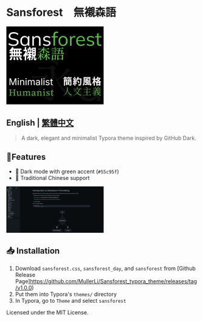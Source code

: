# Sansforest　無襯森語
<img src="./thumbnail.png" alt="thumbnail" style="zoom:25%;" />

## English | [繁體中文](README_TC.md)

> A dark, elegant and minimalist Typora theme inspired by GitHub Dark.

## 📧Features

- 🖤 Dark mode with green accent (`#55c95f`)
- 🧠 Traditional Chinese support
<img src="./Preview/preview.png" alt="Preview" style="zoom:25%;" />

## 📥 Installation

1. Download `sansforest.css`, `sansforest_day`, and `sansforest` from [Github Release Page]https://github.com/MullerLi/Sansforest_typora_theme/releases/tag/v1.0.0)
2. Put them into Typora's `themes/` directory
3. In Typora, go to `Theme` and select `sansforest`

Licensed under the MIT License.